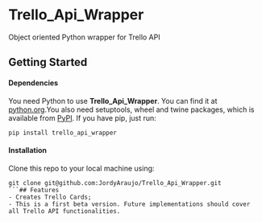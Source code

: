 # Trello_Api_Wrapper
Object oriented Python wrapper for Trello API

## Getting Started
#### Dependencies
You need Python to use **Trello_Api_Wrapper**. You can find it at [python.org](https://www.python.org/).You also need setuptools, wheel and twine packages, which is available from [PyPI](https://pypi.org). If you have pip, just run:
```
pip install trello_api_wrapper
```
#### Installation
Clone this repo to your local machine using:
```
git clone git@github.com:JordyAraujo/Trello_Api_Wrapper.git
```## Features
- Creates Trello Cards;
- This is a first beta version. Future implementations should cover all Trello API functionalities.
